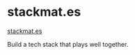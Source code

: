 # stackmat.es

[stackmat.es](https://www.stackmat.es/)

Build a tech stack that plays well together.

